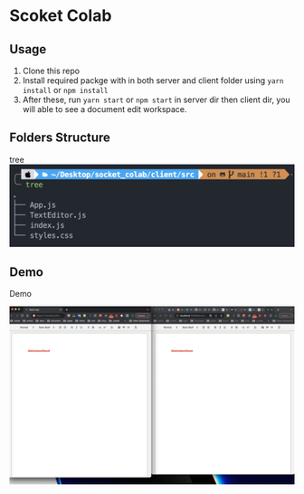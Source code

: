 # Scoket Colab

## Usage

1. Clone this repo
2. Install required packge with in both server and client folder using `yarn install` or `npm install`
3. After these, run `yarn start` or `npm start` in server dir then client dir, you will able to see a document edit workspace.

## Folders Structure

tree
![image](tree.png)

## Demo

Demo

<!-- ![video](Demo.mov) -->

![image](Demo.png)
